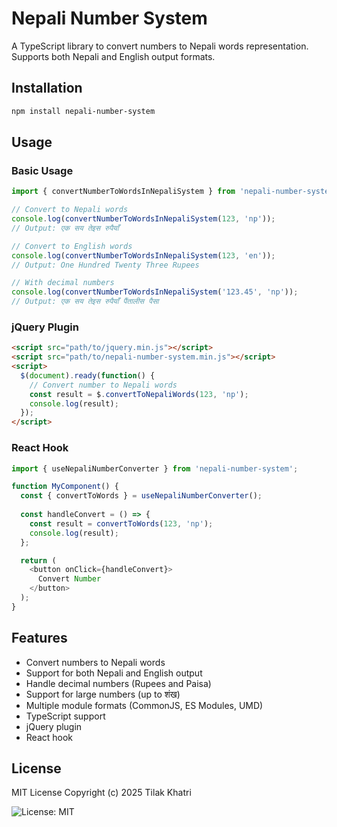# Nepali Number System

A TypeScript library to convert numbers to Nepali words representation. Supports both Nepali and English output formats.

## Installation

```bash
npm install nepali-number-system
```

## Usage

### Basic Usage

```typescript
import { convertNumberToWordsInNepaliSystem } from 'nepali-number-system';

// Convert to Nepali words
console.log(convertNumberToWordsInNepaliSystem(123, 'np'));
// Output: एक सय तेइस रुपैयाँ

// Convert to English words
console.log(convertNumberToWordsInNepaliSystem(123, 'en'));
// Output: One Hundred Twenty Three Rupees

// With decimal numbers
console.log(convertNumberToWordsInNepaliSystem('123.45', 'np'));
// Output: एक सय तेइस रुपैयाँ पैंतालीस पैसा
```

### jQuery Plugin

```html
<script src="path/to/jquery.min.js"></script>
<script src="path/to/nepali-number-system.min.js"></script>
<script>
  $(document).ready(function() {
    // Convert number to Nepali words
    const result = $.convertToNepaliWords(123, 'np');
    console.log(result);
  });
</script>
```

### React Hook

```typescript
import { useNepaliNumberConverter } from 'nepali-number-system';

function MyComponent() {
  const { convertToWords } = useNepaliNumberConverter();
  
  const handleConvert = () => {
    const result = convertToWords(123, 'np');
    console.log(result);
  };

  return (
    <button onClick={handleConvert}>
      Convert Number
    </button>
  );
}
```

## Features

- Convert numbers to Nepali words
- Support for both Nepali and English output
- Handle decimal numbers (Rupees and Paisa)
- Support for large numbers (up to शंख)
- Multiple module formats (CommonJS, ES Modules, UMD)
- TypeScript support
- jQuery plugin
- React hook

## License
MIT License
Copyright (c) 2025 Tilak Khatri

![License: MIT](https://img.shields.io/badge/License-MIT-yellow.svg)
